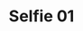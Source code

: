 ---
title: Selfie 01
image: https://res.cloudinary.com/softcomux/image/upload/v1533824991/sfc/about%20-%20selfies/selfie-01.jpg
image_description: Nigerian App developer Smiling
---